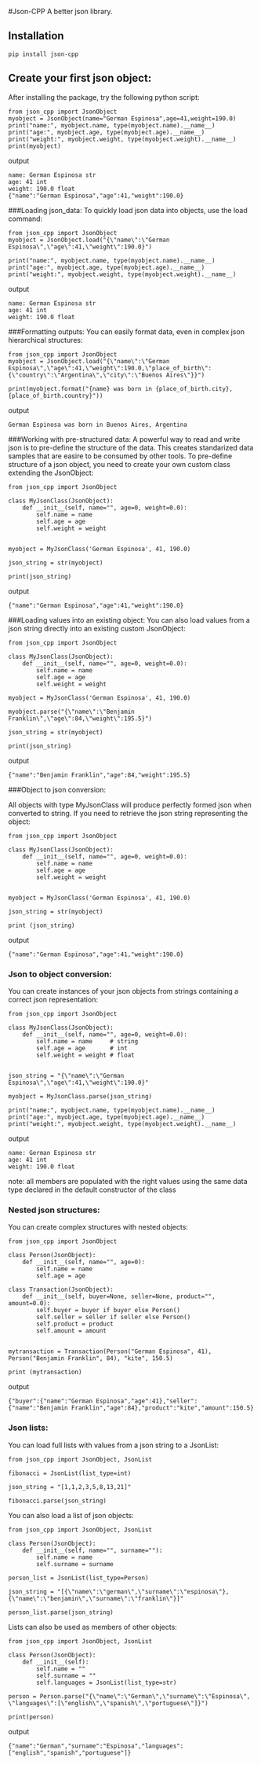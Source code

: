 #Json-CPP 
A better json library.

## Installation
```
pip install json-cpp

```

## Create your first json object:
After installing the package, try the following python script:
```
from json_cpp import JsonObject
myobject = JsonObject(name="German Espinosa",age=41,weight=190.0)
print("name:", myobject.name, type(myobject.name).__name__)
print("age:", myobject.age, type(myobject.age).__name__)
print("weight:", myobject.weight, type(myobject.weight).__name__)
print(myobject)
```
output
```
name: German Espinosa str
age: 41 int
weight: 190.0 float
{"name":"German Espinosa","age":41,"weight":190.0}
```
###Loading json_data:
To quickly load json data into objects, use the load command:
```
from json_cpp import JsonObject
myobject = JsonObject.load("{\"name\":\"German Espinosa\",\"age\":41,\"weight\":190.0}")

print("name:", myobject.name, type(myobject.name).__name__)
print("age:", myobject.age, type(myobject.age).__name__)
print("weight:", myobject.weight, type(myobject.weight).__name__)

```
output
```
name: German Espinosa str
age: 41 int
weight: 190.0 float
```
###Formatting outputs:
You can easily format data, even in complex json hierarchical structures:
```
from json_cpp import JsonObject
myobject = JsonObject.load("{\"name\":\"German Espinosa\",\"age\":41,\"weight\":190.0,\"place_of_birth\":{\"country\":\"Argentina\",\"city\":\"Buenos Aires\"}}")

print(myobject.format("{name} was born in {place_of_birth.city}, {place_of_birth.country}"))

```
output
```
German Espinosa was born in Buenos Aires, Argentina
```
###Working with pre-structured data:
A powerful way to read and write json is to pre-define the structure of the data. This creates standarized data samples that are easire to be consumed by other tools.
To pre-define structure of a json object, you need to create your own custom class extending the JsonObject: 
```
from json_cpp import JsonObject

class MyJsonClass(JsonObject):
    def __init__(self, name="", age=0, weight=0.0):
        self.name = name
        self.age = age
        self.weight = weight


myobject = MyJsonClass('German Espinosa', 41, 190.0)

json_string = str(myobject)

print(json_string)

```
output
```
{"name":"German Espinosa","age":41,"weight":190.0}
```

###Loading values into an existing object:
You can also load values from a json string directly into an existing custom JsonObject:
```
from json_cpp import JsonObject

class MyJsonClass(JsonObject):
    def __init__(self, name="", age=0, weight=0.0):
        self.name = name
        self.age = age
        self.weight = weight

myobject = MyJsonClass('German Espinosa', 41, 190.0)

myobject.parse("{\"name\":\"Benjamin Franklin\",\"age\":84,\"weight\":195.5}")

json_string = str(myobject)

print(json_string)

```
output
```
{"name":"Benjamin Franklin","age":84,"weight":195.5}
```


###Object to json conversion:

All objects with type MyJsonClass will produce perfectly formed json when converted to string.
If you need to retrieve the json string representing the object:
```
from json_cpp import JsonObject

class MyJsonClass(JsonObject):
    def __init__(self, name="", age=0, weight=0.0):
        self.name = name
        self.age = age
        self.weight = weight


myobject = MyJsonClass('German Espinosa', 41, 190.0)

json_string = str(myobject)

print (json_string)

```
output
```
{"name":"German Espinosa","age":41,"weight":190.0}
```
### Json to object conversion:
You can create instances of your json objects from strings containing a correct json representation:
```
from json_cpp import JsonObject

class MyJsonClass(JsonObject):
    def __init__(self, name="", age=0, weight=0.0):
        self.name = name     # string
        self.age = age       # int
        self.weight = weight # float


json_string = "{\"name\":\"German Espinosa\",\"age\":41,\"weight\":190.0}"

myobject = MyJsonClass.parse(json_string)

print("name:", myobject.name, type(myobject.name).__name__)
print("age:", myobject.age, type(myobject.age).__name__)
print("weight:", myobject.weight, type(myobject.weight).__name__)

```
output
```
name: German Espinosa str
age: 41 int
weight: 190.0 float
```
note: all members are populated with the right values using the same data type declared in the default constructor of the class

### Nested json structures:
You can create complex structures with nested objects: 
```
from json_cpp import JsonObject

class Person(JsonObject):
    def __init__(self, name="", age=0):
        self.name = name
        self.age = age

class Transaction(JsonObject):
    def __init__(self, buyer=None, seller=None, product="", amount=0.0):
        self.buyer = buyer if buyer else Person()
        self.seller = seller if seller else Person()
        self.product = product
        self.amount = amount


mytransaction = Transaction(Person("German Espinosa", 41), Person("Benjamin Franklin", 84), "kite", 150.5)

print (mytransaction)

```
output
```
{"buyer":{"name":"German Espinosa","age":41},"seller":{"name":"Benjamin Franklin","age":84},"product":"kite","amount":150.5}
```

### Json lists:
You can load full lists with values from a json string to a JsonList:
```
from json_cpp import JsonObject, JsonList

fibonacci = JsonList(list_type=int)

json_string = "[1,1,2,3,5,8,13,21]"

fibonacci.parse(json_string)

```
You can also load a list of json objects:
```
from json_cpp import JsonObject, JsonList

class Person(JsonObject):
    def __init__(self, name="", surname=""):
        self.name = name
        self.surname = surname

person_list = JsonList(list_type=Person)

json_string = "[{\"name\":\"german\",\"surname\":\"espinosa\"},{\"name\":\"benjamin\",\"surname\":\"franklin\"}]"

person_list.parse(json_string)

```
Lists can also be used as members of other objects:
```
from json_cpp import JsonObject, JsonList

class Person(JsonObject):
    def __init__(self):
        self.name = ""
        self.surname = ""
        self.languages = JsonList(list_type=str)

person = Person.parse("{\"name\":\"German\",\"surname\":\"Espinosa\", \"languages\":[\"english\",\"spanish\",\"portuguese\"]}")

print(person)

```
output
```
{"name":"German","surname":"Espinosa","languages":["english","spanish","portuguese"]}
```